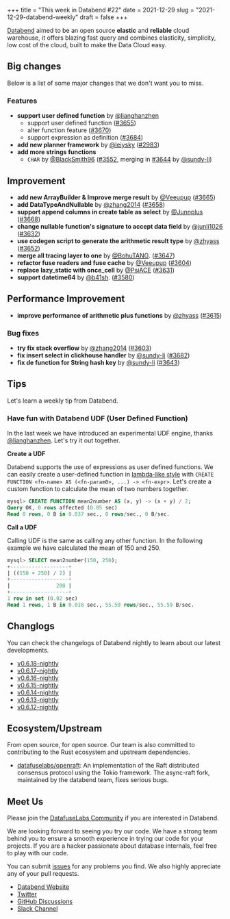 +++
title = "This week in Databend #22"
date = 2021-12-29
slug = "2021-12-29-databend-weekly"
draft = false
+++

[Databend](https://github.com/datafuselabs/databend) aimed to be an open source **elastic** and **reliable** cloud warehouse, it offers blazing fast query and combines elasticity, simplicity, low cost of the cloud, built to make the Data Cloud easy.

## Big changes

Below is a list of some major changes that we don't want you to miss.

### Features

- **support user defined function** by [@lianghanzhen](https://github.com/lianghanzhen)
  - support user defined function ([#3655](https://github.com/datafuselabs/databend/pull/3655))
  - alter function feature ([#3670](https://github.com/datafuselabs/databend/pull/3670))
  - support expression as definition ([#3684](https://github.com/datafuselabs/databend/pull/3684))
- **add new planner framework** by [@leiysky](https://github.com/leiysky) ([#2983](https://github.com/datafuselabs/databend/pull/2983))
- **add more strings functions**
  - `CHAR` by [@BlackSmith96](https://github.com/BlackSmith96) ([#3552](https://github.com/datafuselabs/databend/pull/3552), merging in [#3644](https://github.com/datafuselabs/databend/pull/3644) by [@sundy-li](https://github.com/sundy-li))

## Improvement

- **add new ArrayBuilder & Improve merge result** by [@Veeupup](https://github.com/Veeupup) ([#3665](https://github.com/datafuselabs/databend/pull/3665))
- **add DataTypeAndNullable** by [@zhang2014](https://github.com/zhang2014) ([#3658](https://github.com/datafuselabs/databend/pull/3658))
- **support append columns in create table as select** by [@Junnplus](https://github.com/Junnplus) ([#3668](https://github.com/datafuselabs/databend/pull/3668))
- **change nullable function's signature to accept data field** by [@junli1026](https://github.com/junli1026) ([#3632](https://github.com/datafuselabs/databend/pull/3632))
- **use codegen script to generate the arithmetic result type** by [@zhyass](https://github.com/zhyass) ([#3652](https://github.com/datafuselabs/databend/pull/3652))
- **merge all tracing layer to one** by [@BohuTANG](https://github.com/BohuTANG). ([#3647](https://github.com/datafuselabs/databend/pull/3647))
- **refactor fuse readers and fuse cache** by [@Veeupup](https://github.com/Veeupup) ([#3604](https://github.com/datafuselabs/databend/pull/3604))
- **replace lazy_static with once_cell** by [@PsiACE](https://github.com/PsiACE) ([#3631](https://github.com/datafuselabs/databend/pull/3631))
- **support datetime64** by [@b41sh](https://github.com/b41sh). ([#3580](https://github.com/datafuselabs/databend/pull/3580))

## Performance Improvement

- **improve performance of arithmetic plus functions** by [@zhyass](https://github.com/zhyass) ([#3615](https://github.com/datafuselabs/databend/pull/3615))

### Bug fixes

- **try fix stack overflow** by [@zhang2014](https://github.com/zhang2014) ([#3603](https://github.com/datafuselabs/databend/pull/3603))
- **fix insert select in clickhouse handler** by [@sundy-li](https://github.com/sundy-li) ([#3682](https://github.com/datafuselabs/databend/pull/3682))
- **fix de function for String hash key** by [@sundy-li](https://github.com/sundy-li) ([#3643](https://github.com/datafuselabs/databend/pull/3643))

## Tips

Let's learn a weekly tip from Databend.

### Have fun with Databend UDF (User Defined Function)

In the last week we have introduced an experimental UDF engine, thanks [@lianghanzhen](https://github.com/lianghanzhen). Let's try it out together.

**Create a UDF**

Databend supports the use of expressions as user defined functions. We can easily create a user-defined function in [lambda-like style](https://github.com/datafuselabs/databend/discussions/3672) with `CREATE FUNCTION <fn-name> AS (<fn-param0>, ...) -> <fn-expr>`. Let's create a custom function to calculate the mean of two numbers together.

```sql
mysql> CREATE FUNCTION mean2number AS (x, y) -> (x + y) / 2;
Query OK, 0 rows affected (0.05 sec)
Read 0 rows, 0 B in 0.037 sec., 0 rows/sec., 0 B/sec.
```

**Call a UDF**

Calling UDF is the same as calling any other function. In the following example we have calculated the mean of 150 and 250.

```sql
mysql> SELECT mean2number(150, 250);
+-------------------+
| ((150 + 250) / 2) |
+-------------------+
|               200 |
+-------------------+
1 row in set (0.02 sec)
Read 1 rows, 1 B in 0.018 sec., 55.59 rows/sec., 55.59 B/sec.
```

## Changlogs

You can check the changelogs of Databend nightly to learn about our latest developments.

- [v0.6.18-nightly](https://github.com/datafuselabs/databend/releases/tag/v0.6.18-nightly)
- [v0.6.17-nightly](https://github.com/datafuselabs/databend/releases/tag/v0.6.17-nightly)
- [v0.6.16-nightly](https://github.com/datafuselabs/databend/releases/tag/v0.6.16-nightly)
- [v0.6.15-nightly](https://github.com/datafuselabs/databend/releases/tag/v0.6.15-nightly)
- [v0.6.14-nightly](https://github.com/datafuselabs/databend/releases/tag/v0.6.14-nightly)
- [v0.6.13-nightly](https://github.com/datafuselabs/databend/releases/tag/v0.6.13-nightly)
- [v0.6.12-nightly](https://github.com/datafuselabs/databend/releases/tag/v0.6.12-nightly)

## Ecosystem/Upstream

From open source, for open source. Our team is also committed to contributing to the Rust ecosystem and upstream dependencies.

- [datafuselabs/openraft](https://github.com/datafuselabs/openraft): An implementation of the Raft distributed consensus protocol using the Tokio framework. The async-raft fork, maintained by the databend team, fixes serious bugs.

## Meet Us

Please join the [DatafuseLabs Community](https://github.com/datafuselabs/) if you are interested in Databend.

We are looking forward to seeing you try our code. We have a strong team behind you to ensure a smooth experience in trying our code for your projects.
If you are a hacker passionate about database internals, feel free to play with our code.

You can submit [issues](https://github.com/datafuselabs/databend/issues) for any problems you find. We also highly appreciate any of your pull requests.

- [Databend Website](https://databend.rs)
- [Twitter](https://twitter.com/Datafuse_Labs)
- [GitHub Discussions](https://github.com/datafuselabs/databend/discussions)
- [Slack Channel](https://datafusecloud.slack.com/join/shared_invite/zt-nojrc9up-50IRla1Y1h56rqwCTkkDJA)
